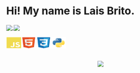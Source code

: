 <h1> Hi! My name is Lais Brito. </h1>

<div>
  <a href="https://github.com/laisbrito1">
  <img height="150em"   align="center" src="https://github-readme-stats.vercel.app/api?username=laisbrito1&show_icons=true&theme=moltack&include_all_commits=true&count_private=true"/>
  <img height="150em"  align="center" src="https://github-readme-stats.vercel.app/api/top-langs/?username=laisbrito1&layout=compact&langs_count=7&theme=moltack" />
</div>
 <br>
<div  align="center"> 
  <div style="display: flex"><br>
  <img  alt="Rafa-Js" height="30" width="40" src="https://raw.githubusercontent.com/devicons/devicon/master/icons/javascript/javascript-plain.svg">
  <img  alt="HTML" height="30" width="40" src="https://raw.githubusercontent.com/devicons/devicon/master/icons/html5/html5-original.svg">
  <img alt="CSS" height="30" width="40" src="https://raw.githubusercontent.com/devicons/devicon/master/icons/css3/css3-original.svg">
  <img  alt="Python" height="30" width="40" src="https://raw.githubusercontent.com/devicons/devicon/master/icons/python/python-original.svg">

 
    
</div>
<br>
  <br>
  <a href="https://www.instagram.com/chrrylai/" target="_blank"><img src="https://cdn3.iconfinder.com/data/icons/social-media-networks-logos-and-badges-1/64/Social__Instagram-512.png" target="_blank"></a>

 
 
</div>
 

